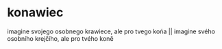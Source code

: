 # konawiec
imagine svojego osobnego krawiece, ale pro tvego końa || imagine svého osobního krejčího, ale pro tvého koně
